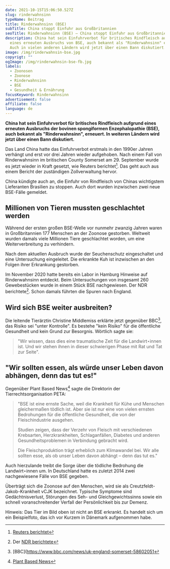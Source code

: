 ```yaml
---
date: 2021-10-15T15:06:50.527Z
slug: rinderwahnsinn
typeName: Beitrag
title: Rinderwahnsinn (BSE)
subTitle: China stoppt Einfuhr aus Großbritannien
seoTitle: Rinderwahnsinn (BSE) – China stoppt Einfuhr aus Großbritannien und Brasilien
description: China hat sein Einfuhrverbot für britisches Rindfleisch aufgrund
  eines erneuten Ausbruchs von BSE, auch bekannt als "Rinderwahnsinn" erneuert.
  Auch in vielen anderen Ländern wird jetzt über einen Bann diskutiert.
image: /img/rinderwahnsin-bse.jpg
copyrigt: ""
ogImage: /img/rinderwahnsin-bse-fb.jpg
labels:
  - Zoonosen
  - Zoonose
  - Rinderwahnsinn
  - BSE
  - Gesundheit & Ernährung
focusKeyword: Rinderwahnsinn
advertisement: false
affiliate: false
language: de
---
```

**China hat sein Einfuhrverbot für britisches Rindfleisch aufgrund eines erneuten Ausbruchs der bovinen spongiformen Enzephalopathie (BSE), auch bekannt als "Rinderwahnsinn", erneuert. In weiteren Ländern wird jetzt über einen Bann diskutiert.**

Das Land China hatte das Einfuhrverbot erstmals in den 1990er Jahren verhängt und erst vor drei Jahren wieder aufgehoben. Nach einem Fall von Rinderwahnsinn im britischen County Somerset am 29. September wurde es jetzt wieder in Kraft gesetzt, wie Reuters berichtet[^1]. Das geht auch aus einem Bericht der zuständigen Zollverwaltung hervor.

China kündigte auch an, die Einfuhr von Rindfleisch von Chinas wichtigstem Lieferanten Brasilien zu stoppen. Auch dort wurden inzwischen zwei neue BSE-Fälle gemeldet.

##  Millionen von Tieren mussten geschlachtet werden

Während der ersten großen BSE-Welle vor nunmehr zwanzig Jahren waren in Großbritannien 177 Menschen an der Zoonose gestorben. Weltweit wurden damals viele Millionen Tiere geschlachtet worden, um eine Weiterverbreitung zu verhindern.

Nach dem aktuellen Ausbruch wurde der Seuchenschutz eingeschaltet und eine Untersuchung eingeleitet. Die erkrankte Kuh ist inzwischen an den Folgen ihrer Erkrankung gestorben.

Im November 2020 hatte bereits ein Labor in Hamburg Hinweise auf Rinderwahnsinn entdeckt. Beim Untersuchungen von insgesamt 260 Gewebestücken wurde in einem Stück BSE nachgewiesen. Der NDR berichtete[^2]. Schon damals führten die Spuren nach England.

## Wird sich BSE weiter ausbreiten?

Die leitende Tierärztin Christine Middlemiss erklärte jetzt gegenüber BBC[^3], das Risiko sei "unter Kontrolle". Es bestehe "kein Risiko" für die öffentliche Gesundheit und kein Grund zur Besorgnis. Wörtlich sagte sie:

> "Wir wissen, dass dies eine traumatische Zeit für die Landwirt⋆innen ist. Und wir stehen ihnen in dieser schwierigen Phase mit Rat und Tat zur Seite".

## "Wir sollten essen, als würde unser Leben davon abhängen, denn das tut es!"

Gegenüber Plant Based News[^4] sagte die Direktorin der Tierrechtsorganisation PETA:

> "BSE ist eine ernste Sache, weil die Krankheit für Kühe und Menschen gleichermaßen tödlich ist. Aber sie ist nur eine von vielen ernsten Bedrohungen für die öffentliche Gesundheit, die von der Fleischindustrie ausgehen.
> 
> Studien zeigen, dass der Verzehr von Fleisch mit verschiedenen Krebsarten, Herzkrankheiten, Schlaganfällen, Diabetes und anderen Gesundheitsproblemen in Verbindung gebracht wird. 
> 
> Die Fleischproduktion trägt erheblich zum Klimawandel bei. Wir alle sollten esse, als ob unser Leben davon abhängt – denn das tut es."

Auch hierzulande treibt die Sorge über die tödliche Bedrohung die Landwirt⋆innen um. In Deutschland hatte es zuletzt 2014 zwei nachgewiesene Fälle von BSE gegeben.

Überträgt sich die Zoonose auf den Menschen, wird sie als Creutzfeldt-Jakob-Krankheit vCJK bezeichnet. Typische Symptome sind Gedächtnisverlust, Störungen des Seh- und Gleichgewichtssinns sowie ein schnell voranschreitender Verfall der Persönlichkeit bis zur Demenz.

Hinweis: Das Tier im Bild oben ist nicht an BSE erkrankt. Es handelt sich um ein Beispielfoto, das ich vor Kurzem in Dänemark aufgenommen habe.

[^1]: [Reuters berichtet](https://www.reuters.com/article/china-beef-britain/china-renews-ban-on-imports-of-some-uk-beef-over-mad-cow-case-idUKKBN2H108C)

[^2]: Der [NDR berichtete](https://www.ndr.de/geschichte/chronologie/BSE-Krise-Rinderseuche-erreicht-vor-20-Jahren-Deutschland,bse102.html)

[^3]: [BBC](https://www.bbc.com/news/uk-england-somerset-58602051

[^4]: [Plant Based News](https://plantbasednews.org/lifestyle/health/china-beef-imports-mad-cow-disease/)